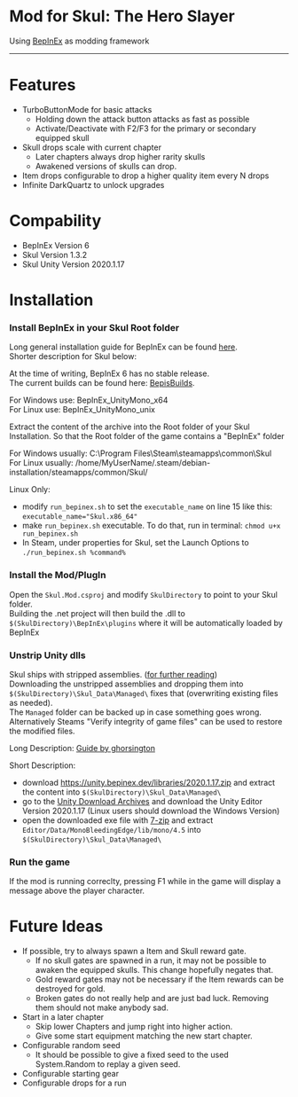 # Mod for Skul: The Hero Slayer

Using [BepInEx](https://github.com/BepInEx/BepInEx) as modding framework

---

Features
===

- TurboButtonMode for basic attacks
   - Holding down the attack button attacks as fast as possible
   - Activate/Deactivate with F2/F3 for the primary or secondary equipped skull
- Skull drops scale with current chapter
   - Later chapters always drop higher rarity skulls
   - Awakened versions of skulls can drop.
- Item drops configurable to drop a higher quality item every N drops
- Infinite DarkQuartz to unlock upgrades 

Compability
===
- BepInEx Version 6
- Skul Version 1.3.2
- Skul Unity Version 2020.1.17

Installation
===

### Install BepInEx in your Skul Root folder
Long general installation guide for BepInEx can be found [here](https://docs.bepinex.dev/master/articles/user_guide/installation/index.html).  
Shorter description for Skul below:

At the time of writing, BepInEx 6 has no stable release.  
The current builds can be found here: [BepisBuilds](https://builds.bepis.io/projects/bepinex_be).  

For Windows use: BepInEx_UnityMono_x64  
For Linux use: BepInEx_UnityMono_unix  

Extract the content of the archive into the Root folder of your Skul Installation. So that the Root folder of the game contains a "BepInEx" folder

For Windows usually: C:\Program Files\Steam\steamapps\common\Skul\
For Linux usually: /home/MyUserName/.steam/debian-installation/steamapps/common/Skul/

Linux Only:  
- modify `run_bepinex.sh` to set the `executable_name` on line 15 like this:  `executable_name="Skul.x86_64"`
- make `run_bepinex.sh` executable. To do that, run in terminal: `chmod u+x run_bepinex.sh`
- In Steam, under properties for Skul, set the Launch Options to `./run_bepinex.sh %command%`

### Install the Mod/PlugIn

Open the `Skul.Mod.csproj` and modify `SkulDirectory` to point to your Skul folder.  
Building the .net project will then build the .dll to `$(SkulDirectory)\BepInEx\plugins` where it will be automatically loaded by BepInEx

### Unstrip Unity dlls
Skul ships with stripped assemblies. ([for further reading](https://github.com/NeighTools/UnityDoorstop/issues/10#issuecomment-776921796))  
Downloading the unstripped assemblies and dropping them into `$(SkulDirectory)\Skul_Data\Managed\` fixes that (overwriting existing files as needed).  
The `Managed` folder can be backed up in case something goes wrong. Alternatively Steams "Verify integrity of game files" can be used to restore the modified files.

Long Description: [Guide by ghorsington](https://hackmd.io/@ghorsington/rJuLdZTzK)

Short Description:
- download https://unity.bepinex.dev/libraries/2020.1.17.zip and extract the content into `$(SkulDirectory)\Skul_Data\Managed\`
- go to the [Unity Download Archives](https://unity3d.com/get-unity/download/archive) and download the Unity Editor Version 2020.1.17 (Linux users should download the Windows Version)
- open the downloaded exe file with [7-zip](https://www.7-zip.org/) and extract `Editor/Data/MonoBleedingEdge/lib/mono/4.5` into `$(SkulDirectory)\Skul_Data\Managed\` 

### Run the game

If the mod is running correclty, pressing F1 while in the game will display a message above the player character.

Future Ideas
===

- If possible, try to always spawn a Item and Skull reward gate.
   - If no skull gates are spawned in a run, it may not be possible to awaken the equipped skulls. This change hopefully negates that.
   - Gold reward gates may not be necessary if the Item rewards can be destroyed for gold.
   - Broken gates do not really help and are just bad luck. Removing them should not make anybody sad.
- Start in a later chapter
   - Skip lower Chapters and jump right into higher action.
   - Give some start equipment matching the new start chapter.
- Configurable random seed
   - It should be possible to give a fixed seed to the used System.Random to replay a given seed.
- Configurable starting gear
- Configurable drops for a run